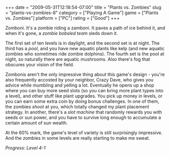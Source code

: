 +++
date = "2009-05-31T12:18:54-07:00"
title = "Plants vs. Zombies"
slug = "plants-vs-zombies-8"
category = ["Playing A Game"]
game = ["Plants vs. Zombies"]
platform = ["PC"]
rating = ["Good"]
+++

Zomboni.  It's a zombie riding a zamboni.  It paves a path of ice behind it, and when it's gone, a <i>zombie bobsled team</i> sleds down it.

The first set of ten levels is in daylight, and the second set is at night.  The third has a <i>pool</i>, and you have new aquatic plants like kelp (and new aquatic zombies who sometimes ride zombie dolphins).  The fourth set is the pool at night, so naturally there are aquatic mushrooms.  Also there's fog that obscures your vision of the field.

Zombonis aren't the only impressive thing about this game's design - you're also frequently accosted by your neighbor, Crazy Dave, who gives you advice while mumbling and yelling a lot.  Eventually he opens up a shop where you can buy more seed slots (so you can bring more plant types into a level), and other stuff like plant upgrades.  You pick up money in levels, or you can earn some extra coin by doing bonus challenges.  In one of them, the zombies <i>shoot</i> at you, which totally changed my plant placement strategy.  In another, there's a <i>slot machine</i> that randomly rewards you with seeds or sun power, and you have to survive long enough to accumulate a certain amount of sun wealth.

At the 60\% mark, the game's level of variety is still surprisingly impressive.  And the zombies in some levels are really starting to make me sweat.

<i>Progress: Level 4-1</i>